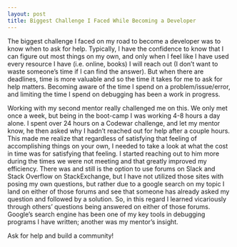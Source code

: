 ```yaml
---
layout: post
title: Biggest Challenge I Faced While Becoming a Developer
---
```


The biggest challenge I faced on my road to become a developer was to know when to ask for help.  Typically, I have the confidence to know that I can figure out most things on my own, and only when I feel like I have used every resource I have (i.e. online, books) I will reach out (I don’t want to waste someone’s time if I can find the answer).  But when there are deadlines, time is more valuable and so the time it takes for me to ask for help matters.  Becoming aware of the time I spend on a problem/issue/error, and limiting the time I spend on debugging has been a work in progress.  

Working with my second mentor really challenged me on this.  We only met once a week, but being in the boot-camp I was working 4-8 hours a day alone.  I spent over 24 hours on a Codewar challenge, and let my mentor know, he then asked why I hadn’t reached out for help after a couple hours.  This made me realize that regardless of satisfying that feeling of accomplishing things on your own, I needed to take a look at what the cost in time was for satisfying that feeling.  I started reaching out to him more during the times we were not meeting and that greatly improved my efficiency.  There was and still is the option to use forums on Slack and Stack Overflow on StackExchange, but I have not utilized those sites with posing my own questions, but rather due to a google search on my topic I land on either of those forums and see that someone has already asked my question and followed by a solution.  So, in this regard I learned vicariously through others’ questions being answered on either of those forums.  Google’s search engine has been one of my key tools in debugging programs I have written; another was my mentor’s insight.  

Ask for help and build a community!